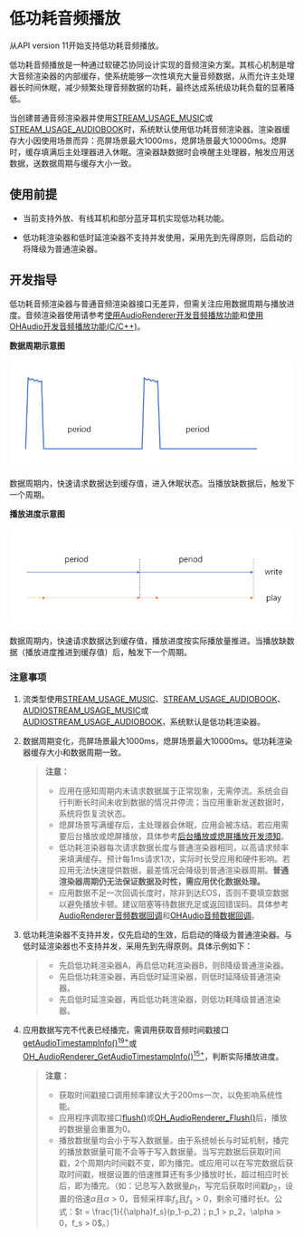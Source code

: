 # 低功耗音频播放
<!--Kit: Audio Kit-->
<!--Subsystem: Multimedia-->
<!--Owner: @songshenke-->
<!--Designer: @caixuejiang; @hao-liangfei; @zhanganxiang-->
<!--Tester: @Filger-->
<!--Adviser: @w_Machine_cc-->

从API version 11开始支持低功耗音频播放。

低功耗音频播放是一种通过软硬芯协同设计实现的音频渲染方案。其核心机制是增大音频渲染器的内部缓存，使系统能够一次性填充大量音频数据，从而允许主处理器长时间休眠，减少频繁处理音频数据的功耗，最终达成系统级功耗负载的显著降低。

当创建普通音频渲染器并使用[STREAM_USAGE_MUSIC](../../reference/apis-audio-kit/arkts-apis-audio-e.md#streamusage)或[STREAM_USAGE_AUDIOBOOK](../../reference/apis-audio-kit/arkts-apis-audio-e.md#streamusage)时，系统默认使用低功耗音频渲染器。渲染器缓存大小因使用场景而异：亮屏场景最大1000ms，熄屏场景最大10000ms。熄屏时，缓存填满后主处理器进入休眠。渲染器缺数据时会唤醒主处理器，触发应用送数据，送数据周期与缓存大小一致。

## 使用前提

- 当前支持外放、有线耳机和部分蓝牙耳机实现低功耗功能。

- 低功耗渲染器和低时延渲染器不支持并发使用，采用先到先得原则，后启动的将降级为普通渲染器。

## 开发指导

低功耗音频渲染器与普通音频渲染器接口无差异，但需关注应用数据周期与播放进度。音频渲染器使用请参考[使用AudioRenderer开发音频播放功能](using-audiorenderer-for-playback.md)和[使用OHAudio开发音频播放功能(C/C++)](using-ohaudio-for-playback.md)。

**数据周期示意图**

![power-saving-data-period](figures/power-saving-data-period.png)

数据周期内，快速请求数据达到缓存值，进入休眠状态。当播放缺数据后，触发下一个周期。

**播放进度示意图**

![power-saving-data-progress](figures/power-saving-data-progress.png)

数据周期内，快速请求数据达到缓存值，播放进度按实际播放量推进。当播放缺数据（播放进度推进到缓存值）后，触发下一个周期。

### 注意事项

1. 流类型使用[STREAM_USAGE_MUSIC](../../reference/apis-audio-kit/arkts-apis-audio-e.md#streamusage)、[STREAM_USAGE_AUDIOBOOK](../../reference/apis-audio-kit/arkts-apis-audio-e.md#streamusage)、[AUDIOSTREAM_USAGE_MUSIC](../../reference/apis-audio-kit/capi-native-audiostream-base-h.md#oh_audiostream_usage)或[AUDIOSTREAM_USAGE_AUDIOBOOK](../../reference/apis-audio-kit/capi-native-audiostream-base-h.md#oh_audiostream_usage)，系统默认是低功耗渲染器。

2. 数据周期变化，亮屏场景最大1000ms，熄屏场景最大10000ms。低功耗渲染器缓存大小和数据周期一致。

    > **注意：**
    > - 应用在感知周期内未请求数据属于正常现象，无需停流。系统会自行判断长时间未收到数据的情况并停流；当应用重新发送数据时，系统将恢复流状态。
    > - 熄屏场景写满缓存后，主处理器会休眠，应用会被冻结。若应用需要后台播放或熄屏播放，具体参考[后台播放或熄屏播放开发须知](audio-playback-overview.md#后台播放或熄屏播放开发须知)。
    > - 低功耗渲染器每次请求数据长度与普通渲染器相同，以高请求频率来填满缓存。预计每1ms请求1次，实际时长受应用和硬件影响。若应用无法快速提供数据，最差情况会降级到普通渲染器周期。**普通渲染器周期仍无法保证数据及时性，需应用优化数据处理。**
    > - 应用数据不足一次回调长度时，除非到达EOS，否则不要填空数据以避免播放卡顿。建议阻塞等待数据充足或返回错误码。具体参考[AudioRenderer音频数据回调](using-audiorenderer-for-playback.md#开发步骤及注意事项)和[OHAudio音频数据回调](using-ohaudio-for-playback.md#开发步骤及注意事项)。

3. 低功耗渲染器不支持并发，仅先启动的生效，后启动的降级为普通渲染器。与低时延渲染器也不支持并发，采用先到先得原则。具体示例如下：

    >- 先启低功耗渲染器A，再启低功耗渲染器B，则B降级普通渲染器。
    >- 先启低功耗渲染器，再启低时延渲染器，则低时延降级普通渲染器。
    >- 先启低时延渲染器，再启低功耗渲染器，则低功耗降级普通渲染器。

4. 应用数据写完不代表已经播完，需调用获取音频时间戳接口[getAudioTimestampInfo()<sup>19+<sup>](../../reference/apis-audio-kit/arkts-apis-audio-AudioRenderer.md#getaudiotimestampinfo19)或[OH_AudioRenderer_GetAudioTimestampInfo()<sup>15+<sup>](../../reference/apis-audio-kit/capi-native-audiorenderer-h.md#oh_audiorenderer_getaudiotimestampinfo)，判断实际播放进度。

    > **注意：**
    > - 获取时间戳接口调用频率建议大于200ms一次，以免影响系统性能。
    > - 应用程序调取接口[flush()](../../reference/apis-audio-kit/arkts-apis-audio-AudioRenderer.md#flush11)或[OH_AudioRenderer_Flush()](../../reference/apis-audio-kit/capi-native-audiorenderer-h.md#oh_audiorenderer_flush)后，播放的数据量会重置为0。
    > - 播放数据量均会小于写入数据量。由于系统帧长与时延机制，播完的播放数据量可能不会等于写入数据量。当写完数据后获取时间戳，2个周期内时间戳不变，即为播完。或应用可以在写完数据后获取时间戳，根据设置的倍速推算还有多少播放时长，超过相应时长后，即为播完。（如：记总写入数据量$p_1$，写完后获取时间戳$p_2$，设置的倍速$\alpha$且$\alpha>0$，音频采样率$f_s$且$f_s>0$，剩余可播时长$t$。公式：$t = \frac{1}{{\alpha}f_s}(p_1-p_2)；p_1 > p_2，\alpha > 0，f_s > 0$。）